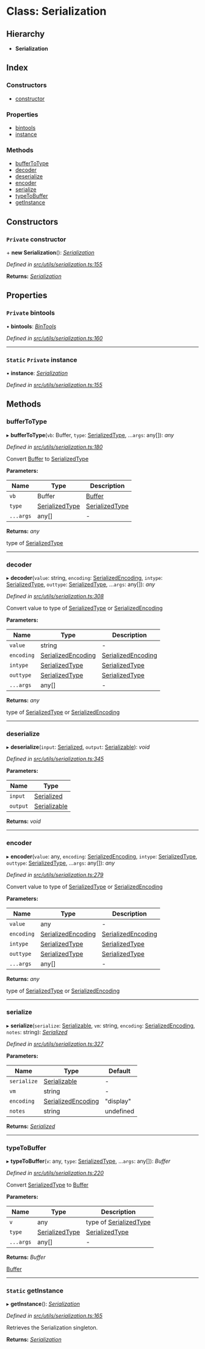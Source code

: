 # Class: Serialization

## Hierarchy

- **Serialization**

## Index

### Constructors

- [constructor](utils_serialization.serialization#private-constructor)

### Properties

- [bintools](utils_serialization.serialization#private-bintools)
- [instance](utils_serialization.serialization#static-private-instance)

### Methods

- [bufferToType](utils_serialization.serialization#buffertotype)
- [decoder](utils_serialization.serialization#decoder)
- [deserialize](utils_serialization.serialization#deserialize)
- [encoder](utils_serialization.serialization#encoder)
- [serialize](utils_serialization.serialization#serialize)
- [typeToBuffer](utils_serialization.serialization#typetobuffer)
- [getInstance](utils_serialization.serialization#static-getinstance)

## Constructors

### `Private` constructor

\+ **new Serialization**(): _[Serialization](utils_serialization.serialization)_

_Defined in [src/utils/serialization.ts:155](https://github.com/chain4travel/caminojs/blob/3883166/src/utils/serialization.ts#L155)_

**Returns:** _[Serialization](utils_serialization.serialization)_

## Properties

### `Private` bintools

• **bintools**: _[BinTools](utils_bintools.bintools)_

_Defined in [src/utils/serialization.ts:160](https://github.com/chain4travel/caminojs/blob/3883166/src/utils/serialization.ts#L160)_

---

### `Static` `Private` instance

▪ **instance**: _[Serialization](utils_serialization.serialization)_

_Defined in [src/utils/serialization.ts:155](https://github.com/chain4travel/caminojs/blob/3883166/src/utils/serialization.ts#L155)_

## Methods

### bufferToType

▸ **bufferToType**(`vb`: Buffer, `type`: [SerializedType](../modules/utils_serialization#serializedtype), ...`args`: any[]): _any_

_Defined in [src/utils/serialization.ts:180](https://github.com/chain4travel/caminojs/blob/3883166/src/utils/serialization.ts#L180)_

Convert [Buffer](https://github.com/feross/buffer) to [SerializedType](../modules/utils_serialization#serializedtype)

**Parameters:**

| Name      | Type                                                            | Description                                                     |
| --------- | --------------------------------------------------------------- | --------------------------------------------------------------- |
| `vb`      | Buffer                                                          | [Buffer](https://github.com/feross/buffer)                      |
| `type`    | [SerializedType](../modules/utils_serialization#serializedtype) | [SerializedType](../modules/utils_serialization#serializedtype) |
| `...args` | any[]                                                           | -                                                               |

**Returns:** _any_

type of [SerializedType](../modules/utils_serialization#serializedtype)

---

### decoder

▸ **decoder**(`value`: string, `encoding`: [SerializedEncoding](../modules/utils_serialization#serializedencoding), `intype`: [SerializedType](../modules/utils_serialization#serializedtype), `outtype`: [SerializedType](../modules/utils_serialization#serializedtype), ...`args`: any[]): _any_

_Defined in [src/utils/serialization.ts:308](https://github.com/chain4travel/caminojs/blob/3883166/src/utils/serialization.ts#L308)_

Convert value to type of [SerializedType](../modules/utils_serialization#serializedtype) or [SerializedEncoding](../modules/utils_serialization#serializedencoding)

**Parameters:**

| Name       | Type                                                                    | Description                                                             |
| ---------- | ----------------------------------------------------------------------- | ----------------------------------------------------------------------- |
| `value`    | string                                                                  | -                                                                       |
| `encoding` | [SerializedEncoding](../modules/utils_serialization#serializedencoding) | [SerializedEncoding](../modules/utils_serialization#serializedencoding) |
| `intype`   | [SerializedType](../modules/utils_serialization#serializedtype)         | [SerializedType](../modules/utils_serialization#serializedtype)         |
| `outtype`  | [SerializedType](../modules/utils_serialization#serializedtype)         | [SerializedType](../modules/utils_serialization#serializedtype)         |
| `...args`  | any[]                                                                   | -                                                                       |

**Returns:** _any_

type of [SerializedType](../modules/utils_serialization#serializedtype) or [SerializedEncoding](../modules/utils_serialization#serializedencoding)

---

### deserialize

▸ **deserialize**(`input`: [Serialized](../interfaces/common_interfaces.serialized), `output`: [Serializable](utils_serialization.serializable)): _void_

_Defined in [src/utils/serialization.ts:345](https://github.com/chain4travel/caminojs/blob/3883166/src/utils/serialization.ts#L345)_

**Parameters:**

| Name     | Type                                                     |
| -------- | -------------------------------------------------------- |
| `input`  | [Serialized](../interfaces/common_interfaces.serialized) |
| `output` | [Serializable](utils_serialization.serializable)         |

**Returns:** _void_

---

### encoder

▸ **encoder**(`value`: any, `encoding`: [SerializedEncoding](../modules/utils_serialization#serializedencoding), `intype`: [SerializedType](../modules/utils_serialization#serializedtype), `outtype`: [SerializedType](../modules/utils_serialization#serializedtype), ...`args`: any[]): _any_

_Defined in [src/utils/serialization.ts:279](https://github.com/chain4travel/caminojs/blob/3883166/src/utils/serialization.ts#L279)_

Convert value to type of [SerializedType](../modules/utils_serialization#serializedtype) or [SerializedEncoding](../modules/utils_serialization#serializedencoding)

**Parameters:**

| Name       | Type                                                                    | Description                                                             |
| ---------- | ----------------------------------------------------------------------- | ----------------------------------------------------------------------- |
| `value`    | any                                                                     | -                                                                       |
| `encoding` | [SerializedEncoding](../modules/utils_serialization#serializedencoding) | [SerializedEncoding](../modules/utils_serialization#serializedencoding) |
| `intype`   | [SerializedType](../modules/utils_serialization#serializedtype)         | [SerializedType](../modules/utils_serialization#serializedtype)         |
| `outtype`  | [SerializedType](../modules/utils_serialization#serializedtype)         | [SerializedType](../modules/utils_serialization#serializedtype)         |
| `...args`  | any[]                                                                   | -                                                                       |

**Returns:** _any_

type of [SerializedType](../modules/utils_serialization#serializedtype) or [SerializedEncoding](../modules/utils_serialization#serializedencoding)

---

### serialize

▸ **serialize**(`serialize`: [Serializable](utils_serialization.serializable), `vm`: string, `encoding`: [SerializedEncoding](../modules/utils_serialization#serializedencoding), `notes`: string): _[Serialized](../interfaces/common_interfaces.serialized)_

_Defined in [src/utils/serialization.ts:327](https://github.com/chain4travel/caminojs/blob/3883166/src/utils/serialization.ts#L327)_

**Parameters:**

| Name        | Type                                                                    | Default   |
| ----------- | ----------------------------------------------------------------------- | --------- |
| `serialize` | [Serializable](utils_serialization.serializable)                        | -         |
| `vm`        | string                                                                  | -         |
| `encoding`  | [SerializedEncoding](../modules/utils_serialization#serializedencoding) | "display" |
| `notes`     | string                                                                  | undefined |

**Returns:** _[Serialized](../interfaces/common_interfaces.serialized)_

---

### typeToBuffer

▸ **typeToBuffer**(`v`: any, `type`: [SerializedType](../modules/utils_serialization#serializedtype), ...`args`: any[]): _Buffer_

_Defined in [src/utils/serialization.ts:220](https://github.com/chain4travel/caminojs/blob/3883166/src/utils/serialization.ts#L220)_

Convert [SerializedType](../modules/utils_serialization#serializedtype) to [Buffer](https://github.com/feross/buffer)

**Parameters:**

| Name      | Type                                                            | Description                                                             |
| --------- | --------------------------------------------------------------- | ----------------------------------------------------------------------- |
| `v`       | any                                                             | type of [SerializedType](../modules/utils_serialization#serializedtype) |
| `type`    | [SerializedType](../modules/utils_serialization#serializedtype) | [SerializedType](../modules/utils_serialization#serializedtype)         |
| `...args` | any[]                                                           | -                                                                       |

**Returns:** _Buffer_

[Buffer](https://github.com/feross/buffer)

---

### `Static` getInstance

▸ **getInstance**(): _[Serialization](utils_serialization.serialization)_

_Defined in [src/utils/serialization.ts:165](https://github.com/chain4travel/caminojs/blob/3883166/src/utils/serialization.ts#L165)_

Retrieves the Serialization singleton.

**Returns:** _[Serialization](utils_serialization.serialization)_
